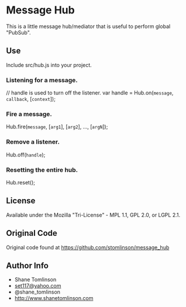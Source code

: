 # Message Hub
This is a little message hub/mediator that is useful to perform global
"PubSub".

## Use
Include src/hub.js into your project.

### Listening for a message.
// handle is used to turn off the listener.
var handle = Hub.on(`message`, `callback`, [`context`]);

### Fire a message.
Hub.fire(`message`, [`arg1`], [`arg2`], ..., [`argN`]);

### Remove a listener.
Hub.off(`handle`);

### Resetting the entire hub.
Hub.reset();

## License
Available under the Mozilla "Tri-License" - MPL 1.1, GPL 2.0, or LGPL 2.1.

## Original Code
Original code found at https://github.com/stomlinson/message_hub

## Author Info
* Shane Tomlinson
* set117@yahoo.com
* @shane_tomlinson
* http://www.shanetomlinson.com


